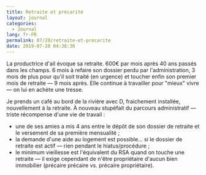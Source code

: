 ```yaml
---
title: Retraite et précarité
layout: journal
categories:
  - Journal
lang: fr-FR
permalink: 07/20/retraite-et-precarite
date: 2019-07-20 04:38:30
---
```


La productrice d'ail évoque sa retraite. 600€ par mois après 40 ans passés dans les champs. 6 mois à refaire son dossier perdu par l'administration, 3 mois de plus pour qu'il soit traité (en urgence) et toucher enfin son premier mois de retraite — 9 mois après. Elle continue à travailler pour "mieux" vivre — on lui en achète une tresse.

Je prends un café au bord de la rivière avec D, fraichement installée, nouvellement à la retraite. À nouveau stupéfait du parcours administratif — triste récompense d'une vie de travail :
- une de ses amies a mis 4 ans entre le dépôt de son dossier de retraite et le versement de sa première mensualité ;
- la demande d'une aide au logement est possible… si le dossier de retraite est actif — rien pendant le hiatus/procédure ;
- le minimum vieillesse est l'équivalent du RSA quand on touche une retraite — il exige cependant de n'être propriétaire d'aucun bien immobilier (précaire précaire vs. précaire propriétaire). 